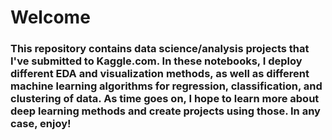 # Welcome
### This repository contains data science/analysis projects that I've submitted to Kaggle.com. In these notebooks, I deploy different EDA and visualization methods, as well as different machine learning algorithms for regression, classification, and clustering of data. As time goes on, I hope to learn more about deep learning methods and create projects using those. In any case, enjoy!